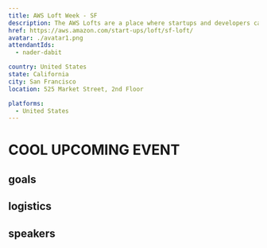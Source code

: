 ```yaml
---
title: AWS Loft Week - SF
description: The AWS Lofts are a place where startups and developers can meet over coffee, work on their apps, attend educational sessions, and get in-person answers to AWS technical questions – all at no cost.
href: https://aws.amazon.com/start-ups/loft/sf-loft/
avatar: ./avatar1.png
attendantIds:
  - nader-dabit

country: United States
state: California
city: San Francisco
location: 525 Market Street, 2nd Floor

platforms:
  - United States
---
```


# COOL UPCOMING EVENT

## goals

## logistics

## speakers
